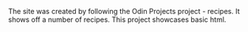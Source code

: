 The site was created by following the Odin Projects project - recipes. It shows off a number of recipes.
This project showcases basic html.
